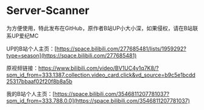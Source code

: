 # Server-Scanner
为方便使用，特此发布在GitHub，原作者B站UP小大小深，如果侵权，请在B站联系UP爱纪MC

UP的B站个人主页：[https://space.bilibili.com/277685481/lists/1959292?type=season](https://space.bilibili.com/277685481)

原视频链接：https://www.bilibili.com/video/BV1UC4y1q7K8/?spm_id_from=333.1387.collection.video_card.click&vd_source=b9c5e1bcdd25317bbaaf02f20f8b8a5b

我的B站个人主页：[https://space.bilibili.com/3546811207781037?spm_id_from=333.788.0.0](https://space.bilibili.com/3546811207781037)
